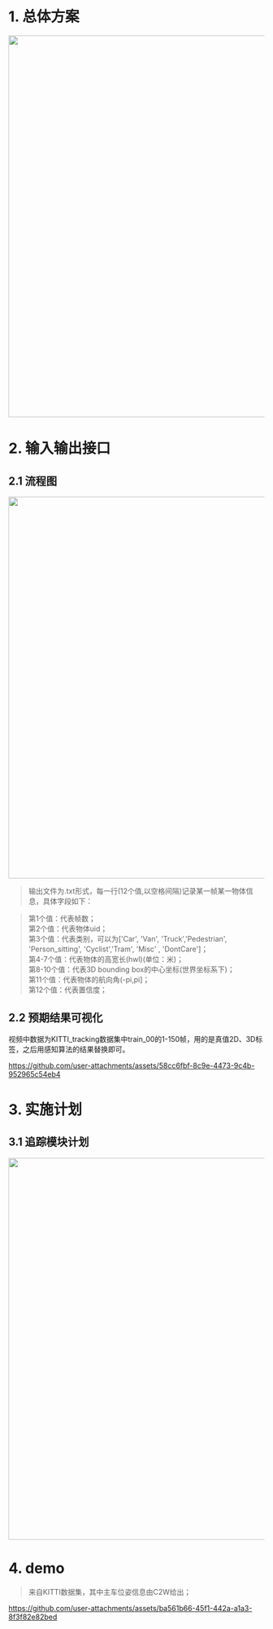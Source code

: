 # 1. 总体方案

<div align=center>
<img src="https://github.com/tianshapojun/Saimo/assets/10208337/779d131f-c76b-4c8b-890e-52ab9fae1c4f" width="750px">
</div>

# 2. 输入输出接口
## 2.1 流程图

<div align=center>
<img src="https://github.com/user-attachments/assets/4f8dc1a4-6d0f-4cde-990c-2478695e3b6e" width="750px">
</div>

> 输出文件为.txt形式，每一行(12个值,以空格间隔)记录某一帧某一物体信息，具体字段如下：

> 第1个值：代表帧数；    
> 第2个值：代表物体uid；   
> 第3个值：代表类别，可以为['Car', 'Van', 'Truck','Pedestrian', 'Person_sitting', 'Cyclist','Tram', 'Misc' , 'DontCare']；     
> 第4-7个值：代表物体的高宽长(hwl)(单位：米)；  
> 第8-10个值：代表3D bounding box的中心坐标(世界坐标系下)；  
> 第11个值：代表物体的航向角(-pi,pi]；  
> 第12个值：代表置信度；

## 2.2 预期结果可视化
视频中数据为KITTI_tracking数据集中train_00的1-150帧，用的是真值2D、3D标签，之后用感知算法的结果替换即可。

https://github.com/user-attachments/assets/58cc6fbf-8c9e-4473-9c4b-952965c54eb4

# 3. 实施计划
## 3.1 追踪模块计划

<img src="https://github.com/tianshapojun/Saimo/assets/10208337/bc21ce88-85a4-4fab-b363-be15917299cf" width="750px">

# 4. demo

> 来自KITTI数据集，其中主车位姿信息由C2W给出；

https://github.com/user-attachments/assets/ba561b66-45f1-442a-a1a3-8f3f82e82bed


